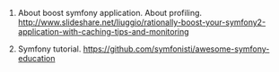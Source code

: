 
1. About boost symfony application. About profiling.
http://www.slideshare.net/liuggio/rationally-boost-your-symfony2-application-with-caching-tips-and-monitoring

2. Symfony tutorial.
https://github.com/symfonisti/awesome-symfony-education

